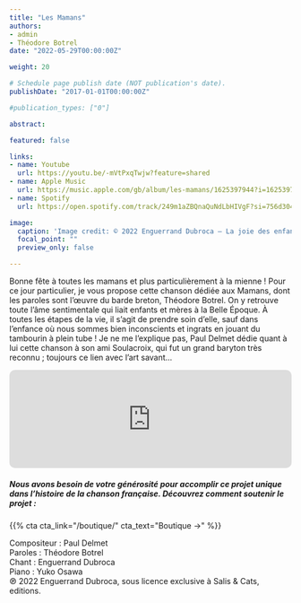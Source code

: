 ```yaml
---
title: "Les Mamans"
authors:
- admin
- Théodore Botrel
date: "2022-05-29T00:00:00Z"

weight: 20

# Schedule page publish date (NOT publication's date).
publishDate: "2017-01-01T00:00:00Z"

#publication_types: ["0"]

abstract: 

featured: false

links:
- name: Youtube
  url: https://youtu.be/-mVtPxqTwjw?feature=shared
- name: Apple Music
  url: https://music.apple.com/gb/album/les-mamans/1625397944?i=1625397955
- name: Spotify
  url: https://open.spotify.com/track/249m1aZBQnaQuNdLbHIVgF?si=756d304f092a4912

image:
  caption: 'Image credit: © 2022 Enguerrand Dubroca – La joie des enfants, éditions Bergeret / Collection E. Dubroca'
  focal_point: ""
  preview_only: false

---
```


Bonne fête à toutes les mamans et plus particulièrement à la mienne ! Pour ce jour particulier, je vous propose cette chanson dédiée aux Mamans, dont les paroles sont l’œuvre du barde breton, Théodore Botrel. On y retrouve toute l’âme sentimentale qui liait enfants et mères à la Belle Époque. À toutes les étapes de la vie, il s’agit de prendre soin d’elle, sauf dans l’enfance où nous sommes bien inconscients et ingrats en jouant du tambourin à plein tube ! Je ne me l’explique pas, Paul Delmet dédie quant à lui cette chanson à son ami Soulacroix, qui fut un grand baryton très reconnu ; toujours ce lien avec l’art savant…


<iframe allow="autoplay *; encrypted-media *; fullscreen *; clipboard-write" frameborder="0" height="175" style="width:100%;max-width:720px;overflow:hidden;border-radius:10px;" sandbox="allow-forms allow-popups allow-same-origin allow-scripts allow-storage-access-by-user-activation allow-top-navigation-by-user-activation" src="https://embed.music.apple.com/gb/album/les-mamans/1625397944?i=1625397955"></iframe>

##### Nous avons besoin de votre générosité pour accomplir ce projet unique dans l’histoire de la chanson française. Découvrez comment soutenir le projet :
{{% cta cta_link="/boutique/" cta_text="Boutique →" %}}

<p>Compositeur : Paul Delmet <br>
Paroles : Théodore Botrel<br>
Chant : Enguerrand Dubroca<br>
Piano : Yuko Osawa<br>
℗ 2022 Enguerrand Dubroca, sous licence exclusive à Salis & Cats, editions.</p>


